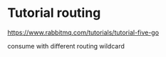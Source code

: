 # Tutorial routing
https://www.rabbitmq.com/tutorials/tutorial-five-go

consume with different routing wildcard 